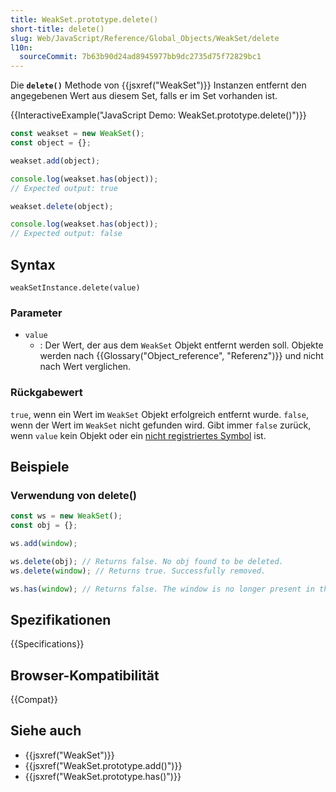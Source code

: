 ```yaml
---
title: WeakSet.prototype.delete()
short-title: delete()
slug: Web/JavaScript/Reference/Global_Objects/WeakSet/delete
l10n:
  sourceCommit: 7b63b90d24ad8945977bb9dc2735d75f72829bc1
---
```


Die **`delete()`** Methode von {{jsxref("WeakSet")}} Instanzen entfernt den angegebenen Wert aus diesem Set, falls er im Set vorhanden ist.

{{InteractiveExample("JavaScript Demo: WeakSet.prototype.delete()")}}

```js interactive-example
const weakset = new WeakSet();
const object = {};

weakset.add(object);

console.log(weakset.has(object));
// Expected output: true

weakset.delete(object);

console.log(weakset.has(object));
// Expected output: false
```

## Syntax

```js-nolint
weakSetInstance.delete(value)
```

### Parameter

- `value`
  - : Der Wert, der aus dem `WeakSet` Objekt entfernt werden soll. Objekte werden nach {{Glossary("Object_reference", "Referenz")}} und nicht nach Wert verglichen.

### Rückgabewert

`true`, wenn ein Wert im `WeakSet` Objekt erfolgreich entfernt wurde. `false`, wenn der Wert im `WeakSet` nicht gefunden wird. Gibt immer `false` zurück, wenn `value` kein Objekt oder ein [nicht registriertes Symbol](/de/docs/Web/JavaScript/Reference/Global_Objects/Symbol#shared_symbols_in_the_global_symbol_registry) ist.

## Beispiele

### Verwendung von delete()

```js
const ws = new WeakSet();
const obj = {};

ws.add(window);

ws.delete(obj); // Returns false. No obj found to be deleted.
ws.delete(window); // Returns true. Successfully removed.

ws.has(window); // Returns false. The window is no longer present in the WeakSet.
```

## Spezifikationen

{{Specifications}}

## Browser-Kompatibilität

{{Compat}}

## Siehe auch

- {{jsxref("WeakSet")}}
- {{jsxref("WeakSet.prototype.add()")}}
- {{jsxref("WeakSet.prototype.has()")}}
